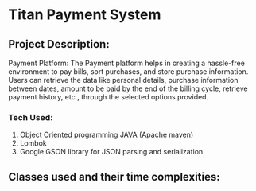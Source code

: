# Titan Payment System

## Project Description:

Payment Platform: The Payment platform helps in creating a hassle-free environment to pay bills, sort purchases, and store purchase information. Users can retrieve the data like personal details, purchase information between dates, amount to be paid by the end of the billing cycle, retrieve payment history, etc., through the selected options provided. 

### Tech Used:

1.	Object Oriented programming JAVA (Apache maven)
2.	Lombok
3. Google GSON library for JSON parsing and serialization

## Classes used and their time complexities:

